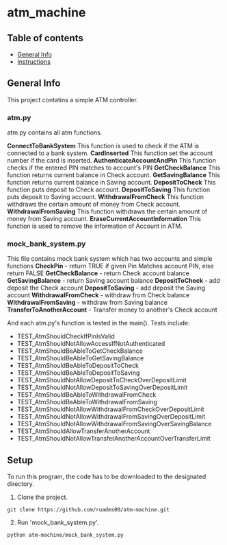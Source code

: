 # atm_machine

## Table of contents
* [General Info](#general-info)
* [Instructions](#instruction)

## General Info
This project contatins a simple ATM controller.
### atm.py
atm.py contains all atm functions.

**ConnectToBankSystem**
This function is used to check if the ATM is connected to a bank system.
**CardInserted**
This function set the account number if the card is inserted.
**AuthenticateAccountAndPin**
This function checks if the entered PIN matches to account's PIN
**GetCheckBalance**
This function returns current balance in Check account.
**GetSavingBalance**
This function returns current balance in Saving account.
**DepositToCheck**
This function puts deposit to Check account.
**DepositToSaving**
This function puts deposit to Saving account.
**WithdrawalFromCheck**
This function withdraws the certain amount of money from Check account.
**WithdrawalFromSaving**
This function withdraws the certain amount of money from Saving account.
**EraseCurrentAccountInformation**
This function is used to remove the information of Account in ATM.
### mock_bank_system.py
This file contains mock bank system which has two accounts and simple functions
**CheckPin** - return TRUE if given Pin Matches account PIN, else return FALSE
**GetCheckBalance** - return Check account balance
**GetSavingBalance** - return Saving account balance
**DepositToCheck** - add deposit the Check account
**DepositToSaving** - add deposit the Saving account
**WithdrawalFromCheck** - withdraw from Check balance
**WithdrawalFromSaving** - withdraw from Saving balance
**TransferToAnotherAccount** - Transfer money to another's Check account

And each atm.py's function is tested in the main().
Tests include:
- TEST_AtmShouldCheckIfPinIsValid <br />
- TEST_AtmShouldNotAllowAccessIfNotAuthenticated <br />
- TEST_AtmShouldBeAbleToGetCheckBalance <br />
- TEST_AtmShouldBeAbleToGetSavingBalance <br />
- TEST_AtmShouldBeAbleToDepositToCheck <br />
- TEST_AtmShouldBeAbleToDepositToSaving <br />
- TEST_AtmShouldNotAllowDepositToCheckOverDepositLimit <br />
- TEST_AtmShouldNotAllowDepositToSavingOverDepositLimit <br />
- TEST_AtmShouldBeAbleToWithdrawalFromCheck <br />
- TEST_AtmShouldBeAbleToWithdrawalFromSaving <br />
- TEST_AtmShouldNotAllowWithdrawalFromCheckOverDepositLimit <br />
- TEST_AtmShouldNotAllowWithdrawalFromSavingOverDepositLimit <br />
- TEST_AtmShouldNotAllowWithdrawalFromSavingOverSavingBalance <br />
- TEST_AtmShouldAllowTransferAnotherAccount <br />
- TEST_AtmShouldNotAllowTransferAnotherAccountOverTransferLimit <br />

## Setup
To run this program, the code has to be downloaded to the designated directory.
1. Clone the project.
```
git clone https://github.com/ruadms00/atm-machine.git
```
2. Run 'mock_bank_system.py'.
```
python atm-machine/mock_bank_system.py 
```
